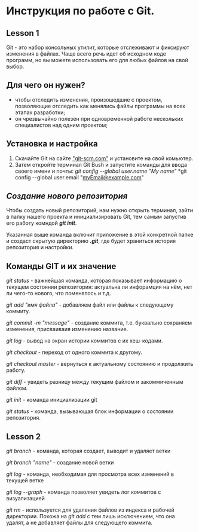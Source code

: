 # Инструкция по работе с Git.
## Lesson 1
Git - это набор консольных утилит, которые отслеживают и фиксируют изменения в файлах. Чаще всего речь идет об исходном коде программ, но вы можете использовать его для любых файлов на свой выбор.

## Для чего он нужен?
* чтобы отследить изменения, произошедшие с проектом, позволяющие отследить как менялись файлы программы на всех этапах разработки;
* он чрезвычайно полезен при одновременной работе нескольких специалистов над одним проектом;

## Установка и настройка

1. Скачайте Git на сайте ["git-scm.com"](https://git-scm.com/) и установите на свой комьютер.
2. Затем откройте терминал Git Bush и запустите команды для ввода своего имени и почты:
*git config --global user.name "My name"*
*git config --global user.email "myEmail@example.com"

## ***Создание нового репозитория*** 

 Чтобы создать новый репозиторий, нам нужно открыть терминал, зайти в папку нашего проекта и инициализировать Git, тем самым запустив его работу комндой ***git init***.

 Указанная выше команда включит приложение в этой конкретной папке и создаст скрытую директорию ***.git***, где будет храниться история репозитория и настройки. 

 ## Команды GIT и их значение

 _git status_ - важнейшая команда, которая показывает информацию о текущем состоянии репозитория: актуальна ли инфорамция на нём, нет ли чего-то нового, что поменялось и т.д.

 _git add "имя файла"_ - добавляем файл или файлы к следующему коммиту.

 _git commit -m "message"_ - создание коммита, т.е. буквально сохраняем изменения, присваиваия изменению название.

 _git log_ - вывод на экран истории коммитов с их хеш-кодами.

 _git checkout_ - переход от одного коммита к другому.

 _git checkout master_ - вернуться к актуальному состоянию и продолжить работу.

 _git diff_ - увидеть разницу между текущим файлом и закоммиченным файлом.

 _git init_ - команда инициализации git

_git status_ - команда, вызывающая блок информации о состоянии репозитория.

 ## Lesson 2
 _git branch_ - команда, которая создает, выводит и удаляет ветки

 _git branch "name"_ - создание новой ветки

 _git log_ - команда, необходимая для просмотра всех изменений в текущей ветке 

_git log --graph_ - команда позволяет увидеть лог коммитов с визуализацией

_git rm_ - используется для удаления файлов из индекса и рабочей директории. Похожа на _git add_ с тем лишь исключением, что она удалят, а не добавляет файлы для следующего коммита.